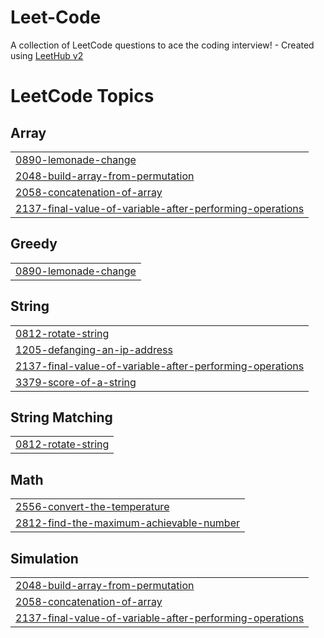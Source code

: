 # Leet-Code
A collection of LeetCode questions to ace the coding interview! - Created using [LeetHub v2](https://github.com/arunbhardwaj/LeetHub-2.0)

<!---LeetCode Topics Start-->
# LeetCode Topics
## Array
|  |
| ------- |
| [0890-lemonade-change](https://github.com/Asrinss/Leet-Code/tree/master/0890-lemonade-change) |
| [2048-build-array-from-permutation](https://github.com/Asrinss/Leet-Code/tree/master/2048-build-array-from-permutation) |
| [2058-concatenation-of-array](https://github.com/Asrinss/Leet-Code/tree/master/2058-concatenation-of-array) |
| [2137-final-value-of-variable-after-performing-operations](https://github.com/Asrinss/Leet-Code/tree/master/2137-final-value-of-variable-after-performing-operations) |
## Greedy
|  |
| ------- |
| [0890-lemonade-change](https://github.com/Asrinss/Leet-Code/tree/master/0890-lemonade-change) |
## String
|  |
| ------- |
| [0812-rotate-string](https://github.com/Asrinss/Leet-Code/tree/master/0812-rotate-string) |
| [1205-defanging-an-ip-address](https://github.com/Asrinss/Leet-Code/tree/master/1205-defanging-an-ip-address) |
| [2137-final-value-of-variable-after-performing-operations](https://github.com/Asrinss/Leet-Code/tree/master/2137-final-value-of-variable-after-performing-operations) |
| [3379-score-of-a-string](https://github.com/Asrinss/Leet-Code/tree/master/3379-score-of-a-string) |
## String Matching
|  |
| ------- |
| [0812-rotate-string](https://github.com/Asrinss/Leet-Code/tree/master/0812-rotate-string) |
## Math
|  |
| ------- |
| [2556-convert-the-temperature](https://github.com/Asrinss/Leet-Code/tree/master/2556-convert-the-temperature) |
| [2812-find-the-maximum-achievable-number](https://github.com/Asrinss/Leet-Code/tree/master/2812-find-the-maximum-achievable-number) |
## Simulation
|  |
| ------- |
| [2048-build-array-from-permutation](https://github.com/Asrinss/Leet-Code/tree/master/2048-build-array-from-permutation) |
| [2058-concatenation-of-array](https://github.com/Asrinss/Leet-Code/tree/master/2058-concatenation-of-array) |
| [2137-final-value-of-variable-after-performing-operations](https://github.com/Asrinss/Leet-Code/tree/master/2137-final-value-of-variable-after-performing-operations) |
<!---LeetCode Topics End-->